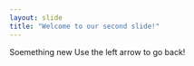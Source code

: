 ```yaml
---
layout: slide
title: "Welcome to our second slide!"
---
```

Soemething new
Use the left arrow to go back!
